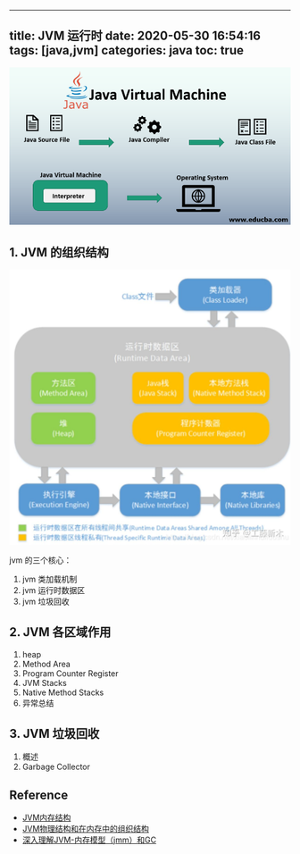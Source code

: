 
---
title: JVM 运行时
date: 2020-05-30 16:54:16
tags: [java,jvm]
categories: java
toc: true
---

<img src="/images/java/Java-Virtual-Machine-1-logo.png" width="550" alt="" />

<!-- more -->

## 1. JVM 的组织结构

<img src="/images/java/JVM-1.jpg" width="680" alt="" />

jvm 的三个核心：

 1. jvm 类加载机制
 2. jvm 运行时数据区
 3. jvm 垃圾回收

## 2. JVM 各区域作用

1. heap
2. Method Area
3. Program Counter Register
4. JVM Stacks
5. Native Method Stacks
6. 异常总结

## 3. JVM 垃圾回收

1. 概述
2. Garbage Collector

## Reference

- [JVM内存结构](https://zhuanlan.zhihu.com/p/130945995)
- [JVM物理结构和在内存中的组织结构](https://www.cnblogs.com/nizuimeiabc1/p/4254116.html)
- [深入理解JVM-内存模型（jmm）和GC](https://zhuanlan.zhihu.com/p/121744378)